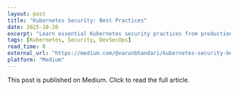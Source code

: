 ```yaml
---
layout: post
title: "Kubernetes Security: Best Practices"
date: 2025-10-20
excerpt: "Learn essential Kubernetes security practices from production experience"
tags: [Kubernetes, Security, DevSecOps]
read_time: 8
external_url: "https://medium.com/@varunbhandari/kubernetes-security-best-practices"
platform: "Medium"
---
```


This post is published on Medium. Click to read the full article.
